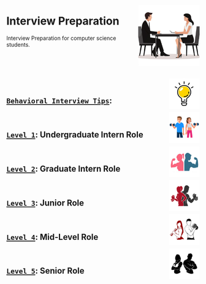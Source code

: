 <a href="/README.md"><img align="right" width="160" src="/logos/interview-preparation.png"></img></a>

# Interview Preparation
Interview Preparation for computer science students.

<br><br><br>

<a href="/tips/README.md"><img align="right" width="80" src="/logos/tips.png"></img></a>
<br>
## [`Behavioral Interview Tips`](/tips/README.md):


<a href="/level-1/README.md"><img align="right" width="80" src="/logos/level-1.png"></img></a>
<br>
## [`Level 1`](/level-1/README.md): Undergraduate Intern Role


<a href="/level-2/README.md"><img align="right" width="80" src="/logos/level-2.png"></img></a>
<br>
## [`Level 2`](/level-2/README.md): Graduate Intern Role


<a href="/level-3/README.md"><img align="right" width="80" src="/logos/level-3.png"></img></a>
<br>
## [`Level 3`](/level-3/README.md): Junior Role


<a href="/level-4/README.md"><img align="right" width="80" src="/logos/level-4.png"></img></a>
<br>
## [`Level 4`](/level-4/README.md): Mid-Level Role


<a href="/level-5/README.md"><img align="right" width="80" src="/logos/level-5.png"></img></a>
<br>
## [`Level 5`](/level-5/README.md): Senior Role
